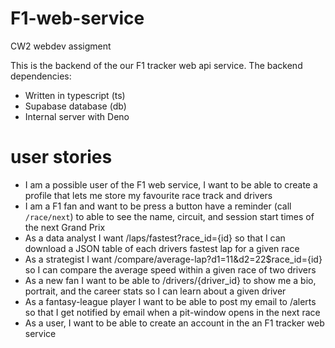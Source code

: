 # F1-web-service
CW2 webdev assigment 

This is the backend of the our F1 tracker web api service.
The backend dependencies:
  - Written in typescript (ts)
  - Supabase database (db)
  - Internal server with Deno
# user stories
  - I am a possible user of the F1 web service, I want to be able to create a profile that lets me store my favourite race track and drivers
  - I am a F1 fan and want to be press a button have a reminder (call `/race/next`) to able to see the name, circuit, and session start times of the next Grand Prix
  - As a data analyst I want /laps/fastest?race_id={id}  so that I can download a JSON table of each drivers fastest lap for a given race
  - As a strategist I want /compare/average-lap?d1=11&d2=22$race_id={id}  so I can compare the average speed within a given race of two drivers
  - As a new fan I want to be able to /drivers/{driver_id}  to show me a bio, portrait, and the career stats so I can learn about a given driver
  - As a fantasy-league player I want to be able to post my email to /alerts  so that I get notified by email when a pit-window opens in the next race
  - As a user, I want to be able to create an account in the an F1 tracker web service
